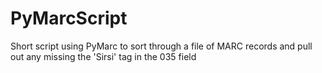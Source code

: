 # PyMarcScript
Short script using PyMarc to sort through a file of MARC records and pull out any missing the 'Sirsi' tag in the 035 field
